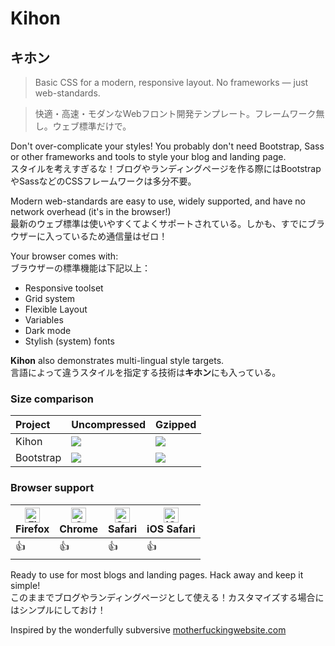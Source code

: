 # Kihon
## キホン

> Basic CSS for a modern, responsive layout. No frameworks — just web-standards.  

> 快適・高速・モダンなWebフロント開発テンプレート。フレームワーク無し。ウェブ標準だけで。

Don't over-complicate your styles! You probably don't need Bootstrap, Sass or other frameworks and tools to style your blog and landing page.  
スタイルを考えすぎるな！ブログやランディングページを作る際にはBootstrapやSassなどのCSSフレームワークは多分不要。

Modern web-standards are easy to use, widely supported, and have no network overhead (it's in the browser!)  
最新のウェブ標準は使いやすくてよくサポートされている。しかも、すでにブラウザーに入っているため通信量はゼロ！

Your browser comes with:  
ブラウザーの標準機能は下記以上：
- Responsive toolset
- Grid system
- Flexible Layout
- Variables
- Dark mode
- Stylish (system) fonts

**Kihon** also demonstrates multi-lingual style targets.  
言語によって違うスタイルを指定する技術は**キホン**にも入っている。

### Size comparison

 Project     | Uncompressed | Gzipped
:------------|:-------------|:--------|
Kihon  | ![](https://img.badgesize.io/saltymouse/kihon/master/kihon.css.svg) | ![](https://img.badgesize.io/saltymouse/kihon/master/kihon.css.svg?compression=gzip)
Bootstrap |  ![](https://img.badgesize.io/twbs/bootstrap/master/dist/css/bootstrap.css.svg) | ![](https://img.badgesize.io/twbs/bootstrap/master/dist/css/bootstrap.css.svg?compression=gzip)

### Browser support

| [<img src="https://raw.githubusercontent.com/alrra/browser-logos/master/src/firefox/firefox_48x48.png" alt="Firefox" width="24px" height="24px" />](http://godban.github.io/browsers-support-badges/)</br>Firefox | [<img src="https://raw.githubusercontent.com/alrra/browser-logos/master/src/chrome/chrome_48x48.png" alt="Chrome" width="24px" height="24px" />](http://godban.github.io/browsers-support-badges/)</br>Chrome | [<img src="https://raw.githubusercontent.com/alrra/browser-logos/master/src/safari/safari_48x48.png" alt="Safari" width="24px" height="24px" />](http://godban.github.io/browsers-support-badges/)</br>Safari | [<img src="https://raw.githubusercontent.com/alrra/browser-logos/master/src/safari-ios/safari-ios_48x48.png" alt="iOS Safari" width="24px" height="24px" />](http://godban.github.io/browsers-support-badges/)</br>iOS Safari |
| --------- | --------- | --------- | --------- |
| 👍| 👍| 👍| 👍

Ready to use for most blogs and landing pages. Hack away and keep it simple!  
このままでブログやランディングページとして使える！カスタマイズする場合にはシンプルにしておけ！

Inspired by the wonderfully subversive [motherfuckingwebsite.com](motherfuckingwebsite.com)
